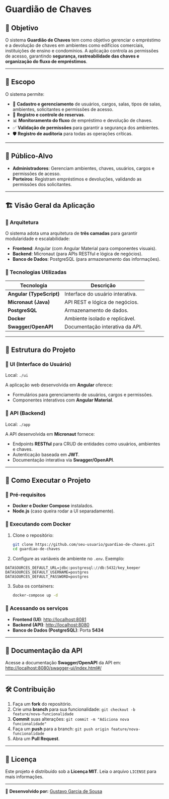 # Guardião de Chaves

## 📌 Objetivo
O sistema **Guardião de Chaves** tem como objetivo gerenciar o empréstimo e a devolução de chaves em ambientes como edifícios comerciais, instituições de ensino e condomínios. A aplicação controla as permissões de acesso, garantindo **segurança, rastreabilidade das chaves e organização do fluxo de empréstimos**.

---

## 📜 Escopo
O sistema permite:
- 📌 **Cadastro e gerenciamento** de usuários, cargos, salas, tipos de salas, ambientes, solicitantes e permissões de acesso.
- 🔑 **Registro e controle de reservas**.
- 📊 **Monitoramento do fluxo** de empréstimo e devolução de chaves.
- ✅ **Validação de permissões** para garantir a segurança dos ambientes.
- 🛡️ **Registro de auditoria** para todas as operações críticas.

---

## 🎯 Público-Alvo
- **Administradores**: Gerenciam ambientes, chaves, usuários, cargos e permissões de acesso.
- **Porteiros**: Registram empréstimos e devoluções, validando as permissões dos solicitantes.

---

## 🏗️ Visão Geral da Aplicação
### 🔹 Arquitetura
O sistema adota uma arquitetura de **três camadas** para garantir modularidade e escalabilidade:
- **Frontend**: Angular (com Angular Material para componentes visuais).
- **Backend**: Micronaut (para APIs RESTful e lógica de negócios).
- **Banco de Dados**: PostgreSQL (para armazenamento das informações).

### 🔹 Tecnologias Utilizadas
| Tecnologia  | Descrição |
|-------------|-----------|
| **Angular (TypeScript)** | Interface do usuário interativa. |
| **Micronaut (Java)** | API REST e lógica de negócios. |
| **PostgreSQL** | Armazenamento de dados. |
| **Docker** | Ambiente isolado e replicável. |
| **Swagger/OpenAPI** | Documentação interativa da API. |

---

## 📂 Estrutura do Projeto
### 📌 UI (Interface do Usuário)
Local: `./ui`

A aplicação web desenvolvida em **Angular** oferece:
- Formulários para gerenciamento de usuários, cargos e permissões.
- Componentes interativos com **Angular Material**.

### 📌 API (Backend)
Local: `./app`

A API desenvolvida em **Micronaut** fornece:
- Endpoints **RESTful** para CRUD de entidades como usuários, ambientes e chaves.
- Autenticação baseada em **JWT**.
- Documentação interativa via **Swagger/OpenAPI**.

---

## 🚀 Como Executar o Projeto
### 🔹 Pré-requisitos
- **Docker e Docker Compose** instalados.
- **Node.js** (caso queira rodar a UI separadamente).

### 🔹 Executando com Docker
1. Clone o repositório:
   ```sh
   git clone https://github.com/seu-usuario/guardiao-de-chaves.git
   cd guardiao-de-chaves
   ```
2. Configure as variáveis de ambiente no `.env`.
Exemplo:
```env
DATASOURCES_DEFAULT_URL=jdbc:postgresql://db:5432/key_keeper
DATASOURCES_DEFAULT_USERNAME=postgres
DATASOURCES_DEFAULT_PASSWORD=postgres
```
3. Suba os containers:
   ```sh
   docker-compose up -d
   ```

### 🔹 Acessando os serviços
- **Frontend (UI)**: [http://localhost:8081](http://localhost:8081)
- **Backend (API)**: [http://localhost:8080](http://localhost:8080)
- **Banco de Dados (PostgreSQL)**: Porta **5434**

---

## 📌 Documentação da API
Acesse a documentação **Swagger/OpenAPI** da API em:
[http://localhost:8080/swagger-ui/index.html#/](http://localhost:8080/swagger-ui/index.html#/)

---

## 🛠️ Contribuição

1. Faça um **fork** do repositório.
2. Crie uma **branch** para sua funcionalidade: `git checkout -b feature/nova-funcionalidade`
3. **Commit** suas alterações: `git commit -m "Adiciona nova funcionalidade"`
4. Faça um **push** para a branch: `git push origin feature/nova-funcionalidade`
5. Abra um **Pull Request**.

---

## 📜 Licença
Este projeto é distribuído sob a **Licença MIT**. Leia o arquivo `LICENSE` para mais informações.

---

📌 **Desenvolvido por:** [Gustavo Garcia de Sousa](https://github.com/sagubr/)
